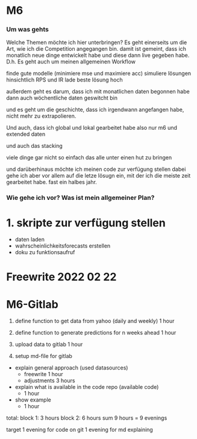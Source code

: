 # M6


### Um was gehts

Welche Themen möchte ich hier unterbringen? Es geht einerseits um die Art, wie ich die Competition angegangen bin. damit ist gemeint, dass ich monatlich neue dinge entwickelt habe und diese dann live gegeben habe. D.h. Es geht auch um meinen allgemeinen Workflow

finde gute modelle (minimiere mse und maximiere acc)
simuliere lösungen hinsichtlich RPS und IR
lade beste lösung hoch


außerdem geht es darum, dass ich mit monatlichen daten begonnen habe
dann auch wöchentliche daten geswitcht bin


und es geht um die geschichte, dass ich irgendwann angefangen habe, nicht mehr zu 
extrapolieren. 


Und auch, dass ich global und lokal gearbeitet habe also nur m6 und extended daten


und auch das stacking


viele dinge
gar nicht so einfach das alle unter einen hut zu bringen



und darüberhinaus möchte ich meinen code zur verfügung stellen
dabei gehe ich aber vor allem auf die letze lösugn ein, mit der ich die meiste zeit gearbeitet habe. fast ein halbes jahr.




### Wie gehe ich vor? Was ist mein allgemeiner Plan?


# 1. skripte zur verfügung stellen
- daten laden
- wahrscheinlichkeitsforecasts erstellen
- doku zu funktionsaufruf







# Freewrite 2022 02 22
# M6-Gitlab

1. define function to get data from yahoo (daily and weekly)
    1 hour
2. define function to generate predictions for n weeks ahead
    1 hour
3. upload data to gitlab
    1 hour

4. setup md-file for gitlab
- explain general approach (used datasources)
    + freewrite 1 hour
    + adjustments 3 hours
- explain what is available in the code repo
  (available code)
    + 1 hour
- show example
    + 1 hour


total:
block 1: 3 hours
block 2: 6 hours
sum 9 hours
= 9 evenings


target
1 evening for code on git
1 evening for md explaining
 




